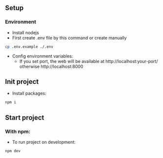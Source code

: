 ## Setup
### Environment
- Install nodejs
- First create .env file by this command or create manually
```bash
cp .env.example ./.env
```
- Config environment variables:
    - If you set port, the web will be available at http://localhost:your-port/ otherwise http://localhost:8000


## Init project
- Install packages:
```bash
npm i
```

## Start project
### With npm:
- To run project on development:
```bash
npm dev
```
